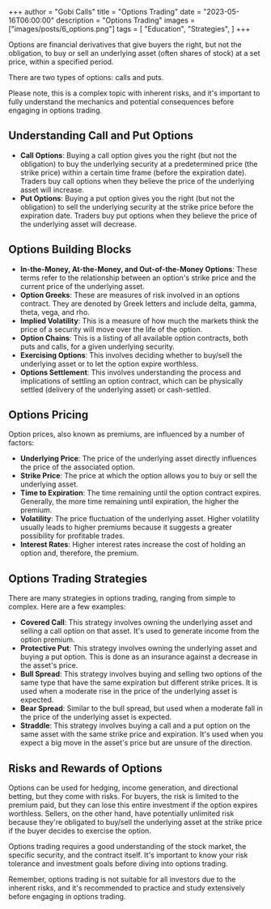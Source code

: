 +++
author = "Gobi Calls"
title = "Options Trading"
date = "2023-05-16T06:00:00"
description = "Options Trading"
images = ["images/posts/6_options.png"]
tags = [
    "Education",
    "Strategies",
]
+++

Options are financial derivatives that give buyers the right, but not the obligation, to buy or sell an underlying asset (often shares of stock) at a set price, within a specified period. 

There are two types of options: calls and puts.

Please note, this is a complex topic with inherent risks, and it's important to fully understand the mechanics and potential consequences before engaging in options trading.

## Understanding Call and Put Options
- **Call Options**: Buying a call option gives you the right (but not the obligation) to buy the underlying security at a predetermined price (the strike price) within a certain time frame (before the expiration date). Traders buy call options when they believe the price of the underlying asset will increase.
- **Put Options**: Buying a put option gives you the right (but not the obligation) to sell the underlying security at the strike price before the expiration date. Traders buy put options when they believe the price of the underlying asset will decrease.

## Options Building Blocks
- **In-the-Money, At-the-Money, and Out-of-the-Money Options**: These terms refer to the relationship between an option's strike price and the current price of the underlying asset.
- **Option Greeks**: These are measures of risk involved in an options contract. They are denoted by Greek letters and include delta, gamma, theta, vega, and rho.
- **Implied Volatility**: This is a measure of how much the markets think the price of a security will move over the life of the option.
- **Option Chains**: This is a listing of all available option contracts, both puts and calls, for a given underlying security.
- **Exercising Options**: This involves deciding whether to buy/sell the underlying asset or to let the option expire worthless.
- **Options Settlement**: This involves understanding the process and implications of settling an option contract, which can be physically settled (delivery of the underlying asset) or cash-settled.

## Options Pricing
Option prices, also known as premiums, are influenced by a number of factors:
- **Underlying Price**: The price of the underlying asset directly influences the price of the associated option.
- **Strike Price**: The price at which the option allows you to buy or sell the underlying asset.
- **Time to Expiration**: The time remaining until the option contract expires. Generally, the more time remaining until expiration, the higher the premium.
- **Volatility**: The price fluctuation of the underlying asset. Higher volatility usually leads to higher premiums because it suggests a greater possibility for profitable trades.
- **Interest Rates**: Higher interest rates increase the cost of holding an option and, therefore, the premium.

## Options Trading Strategies
There are many strategies in options trading, ranging from simple to complex. Here are a few examples:
- **Covered Call**: This strategy involves owning the underlying asset and selling a call option on that asset. It's used to generate income from the option premium.
- **Protective Put**: This strategy involves owning the underlying asset and buying a put option. This is done as an insurance against a decrease in the asset's price.
- **Bull Spread**: This strategy involves buying and selling two options of the same type that have the same expiration but different strike prices. It is used when a moderate rise in the price of the underlying asset is expected.
- **Bear Spread**: Similar to the bull spread, but used when a moderate fall in the price of the underlying asset is expected.
- **Straddle**: This strategy involves buying a call and a put option on the same asset with the same strike price and expiration. It's used when you expect a big move in the asset's price but are unsure of the direction.

## Risks and Rewards of Options

Options can be used for hedging, income generation, and directional betting, but they come with risks. For buyers, the risk is limited to the premium paid, but they can lose this entire investment if the option expires worthless. Sellers, on the other hand, have potentially unlimited risk because they're obligated to buy/sell the underlying asset at the strike price if the buyer decides to exercise the option.

Options trading requires a good understanding of the stock market, the specific security, and the contract itself. It's important to know your risk tolerance and investment goals before diving into options trading.

Remember, options trading is not suitable for all investors due to the inherent risks, and it's recommended to practice and study extensively before engaging in options trading.
